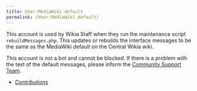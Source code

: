 ```yaml
---
title: User:MediaWiki default
permalink: /User:MediaWiki_default/
---
```


This account is used by Wikia Staff when they run the maintenance script
`rebuildMessages.php`. This updates or rebuilds the interface messages
to be the same as the MediaWiki default on the Central Wikia wiki.

This account is not a bot and cannot be blocked. If there is a problem
with the text of the default messages, please inform the [Community
Support Team](Wikia:Community_Team "wikilink").

- *[Contributions](Special:Contributions/MediaWiki_default "wikilink")*